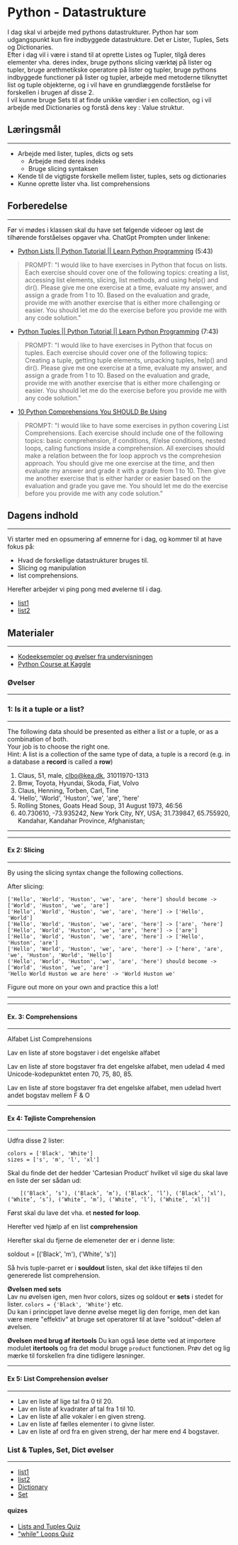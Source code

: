 # Python - Datastrukture

I dag skal vi arbejde med pythons datastrukturer. Python har som udgangspunkt kun fire indbyggede datastrukture. Det er Lister, Tuples, Sets og Dictionaries.     
Efter i dag vil i være i stand til at oprette  Listes og Tupler, tilgå deres elementer vha. deres index, bruge pythons slicing værktøj på lister og tupler, bruge arethmetikske operatore på lister og tupler, bruge pythons indbyggede functioner på lister og tupler, arbejde med metoderne tilknyttet list og tuple objekterne, og i vil have en grundlæggende forståelse for forskellen i brugen af disse 2.     
I vil kunne bruge Sets til at finde unikke værdier i en collection, og i vil arbejde med Dictionaries og forstå dens key : Value struktur.

## Læringsmål
---        
- Arbejde med lister, tuples, dicts og sets
    - Arbejde med deres indeks
    - Bruge slicing syntaksen
- Kende til de vigtigste forskelle mellem lister, tuples, sets og dictionaries
- Kunne oprette lister vha. list comprehensions

## Forberedelse
---
Før vi mødes i klassen skal du have set følgende videoer og løst de tilhørende forståelses opgaver vha. ChatGpt Prompten under linkene:

* [Python Lists || Python Tutorial || Learn Python Programming](https://www.youtube.com/watch?v=ohCDWZgNIU0) (5:43)
   
> PROMPT: "I would like to have exercises in Python that focus on lists. Each exercise should cover one of the following topics: creating a list, accessing list elements, slicing, list methods, and using help() and dir(). Please give me one exercise at a time, evaluate my answer, and assign a grade from 1 to 10. Based on the evaluation and grade, provide me with another exercise that is either more challenging or easier. You should let me do the exercise before you provide me with any code solution." 

* [Python Tuples || Python Tutorial || Learn Python Programming](https://www.youtube.com/watch?v=NI26dqhs2Rk&list=PLi01XoE8jYohWFPpC17Z-wWhPOSuh8Er-&index=16) (7:43)

> PROMPT: "I would like to have exercises in Python that focus on tuples. Each exercise should cover one of the following topics: Creating a tuple, getting tuple elements, unpacking tuples, help() and dir(). Please give me one exercise at a time, evaluate my answer, and assign a grade from 1 to 10. Based on the evaluation and grade, provide me with another exercise that is either more challenging or easier. You should let me do the exercise before you provide me with any code solution."

* [10 Python Comprehensions You SHOULD Be Using](https://www.youtube.com/watch?v=twxE0dEp3qQ)

> PROMPT: "I would like to have some exercises in python covering List Comprehensions. Each exercise should include one of the following topics: basic comprehension, if conditions, if/else conditions, nested loops, caling functions inside a comprehension. All exercises should make a relation between the for loop approch vs the comprehesion approach. You should give me one exercise at the time, and then evaluate my answer and grade it with a grade from 1 to 10. Then give me another exercise that is either harder or easier based on the evaluation and grade you gave me. You should let me do the exercise before you provide me with any code solution."

## Dagens indhold
---
Vi starter med en opsumering af emnerne for i dag, og kommer til at have fokus på:
* Hvad de forskellige datastrukturer bruges til. 
* Slicing og manipulation
* list comprehensions. 

Herefter arbejder vi ping pong med øvelerne til i dag.

* [list1](../materialer/datastrukturer1/list1.ipynb)
* [list2](../materialer/datastrukturer1/list2.ipynb)

## Materialer
---

* [Kodeeksempler og øvelser fra undervisningen](../materialer/datastrukturer1/)
* [Python Course at Kaggle](https://www.kaggle.com/code/colinmorris/hello-python)

### Øvelser

---
### 1: Is it a tuple or a list?
---
The following data should be presented as either a list or a tuple, or as a combination of both.      
Your job is to choose the right one.     
Hint: A list is a collection of the same type of data, a tuple is a record (e.g. in a database a **record** is called a **row**)     

1. Claus, 51, male, clbo@kea.dk, 31011970-1313
2. Bmw, Toyota, Hyundai, Skoda, Fiat, Volvo
3. Claus, Henning, Torben, Carl, Tine
4. 'Hello', 'World', 'Huston', 'we', 'are', 'here'
5. Rolling Stones, Goats Head Soup, 31 August 1973, 46:56
6. 40.730610, -73.935242, New York City, NY, USA; 31.739847, 65.755920, Kandahar, Kandahar Province, Afghanistan;

<hr>

---
#### Ex 2: Slicing
---
By using the slicing syntax change the following collections.

After slicing:

```
['Hello', 'World', 'Huston', 'we', 'are', 'here'] should become -> ['World', 'Huston', 'we', 'are']
['Hello', 'World', 'Huston', 'we', 'are', 'here'] -> ['Hello', 'World']
['Hello', 'World', 'Huston', 'we', 'are', 'here'] -> ['are', 'here']
['Hello', 'World', 'Huston', 'we', 'are', 'here'] -> ['are']
['Hello', 'World', 'Huston', 'we', 'are', 'here'] -> ['Hello', 'Huston', 'are']
['Hello', 'World', 'Huston', 'we', 'are', 'here'] -> ['here', 'are', 'we', 'Huston', 'World', 'Hello']
('Hello', 'World', 'Huston', 'we', 'are', 'here') should become -> ['World', 'Huston', 'we', 'are']
'Hello World Huston we are here' -> 'World Huston we'
``` 

Figure out more on your own and practice this a lot!    

<hr>

---
#### Ex. 3: Comprehensions
---

Alfabet List Comprehensions

Lav en liste af store bogstaver i det engelske alfabet

Lav en liste af store bogstaver fra det engelske alfabet, men udelad 4 med Unicode-kodepunktet enten 70, 75, 80, 85.

Lav en liste af store bogstaver fra det engelske alfabet, men udelad hvert andet bogstav mellem F & O

---
#### Ex 4: Tøjliste Comprehension
---

Udfra disse 2 lister:

````
colors = ['Black', 'White']
sizes = ['s', 'm', 'l', 'xl']
````
Skal du finde det der hedder 'Cartesian Product' hvilket vil sige du skal lave en liste der ser sådan ud:

```
    [(‘Black’, ‘s’), (‘Black’, ‘m’), (‘Black’, ‘l’), (‘Black’, ‘xl’), (‘White’, ‘s’), (‘White’, ‘m’), (‘White’, ‘l’), (‘White’, ‘xl’)]
```

Først skal du lave det vha. et **nested for loop**.

Herefter ved hjælp af en list **comprehension**

Herefter skal du fjerne de elemeneter der er i denne liste:

soldout = [('Black', 'm'), ('White', 's')]

Så hvis tuple-parret er i **souldout** listen, skal det ikke tilføjes til den genererede list comprehension.

**Øvelsen med sets**    
Lav nu øvelsen igen, men hvor colors, sizes og soldout er **sets** i stedet for lister. `colors = {'Black', 'White'}` etc.    
Du kan i princippet lave denne øvelse meget lig den forrige, men det kan være mere "effektiv" at bruge set operatorer til at lave "soldout"-delen af øvelsen.

**Øvelsen med brug af itertools**
Du kan også løse dette ved at importere modulet **itertools** og fra det modul bruge `product` functionen.
Prøv det og lig mærke til forskellen fra dine tidligere løsninger. 

---
#### Ex 5: List Comprehension øvelser
---
* Lav en liste af lige tal fra 0 til 20.
* Lav en liste af kvadrater af tal fra 1 til 10.
* Lav en liste af alle vokaler i en given streng.
* Lav en liste af fælles elementer i to givne lister.
* Lav en liste af ord fra en given streng, der har mere end 4 bogstaver.

### List & Tuples, Set, Dict øvelser
---
* [list1](../materialer/ses2/list1.ipynb)
* [list2](../materialer/ses2/list2.ipynb)
* [Dictionary](../materialer/ses2/dict.ipynb)
* [Set](../materialer/ses2/set.ipynb)

#### quizes
* [Lists and Tuples Quiz](https://realpython.com/quizzes/python-lists-tuples/)
* ["while" Loops Quiz](https://realpython.com/quizzes/python-while-loop/)
